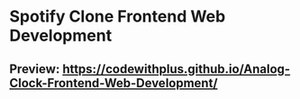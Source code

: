 # Spotify Clone Frontend Web Development

## Preview: https://codewithplus.github.io/Analog-Clock-Frontend-Web-Development/
